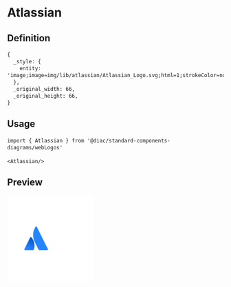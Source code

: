 # Atlassian

## Definition

```
{
  _style: { 
    entity: 'image;image=img/lib/atlassian/Atlassian_Logo.svg;html=1;strokeColor=none;',
  },
  _original_width: 66,
  _original_height: 66,
}
```

## Usage

```
import { Atlassian } from '@diac/standard-components-diagrams/webLogos'

<Atlassian/>
```

## Preview

<img src="./atlassian.png" width="200"/>
